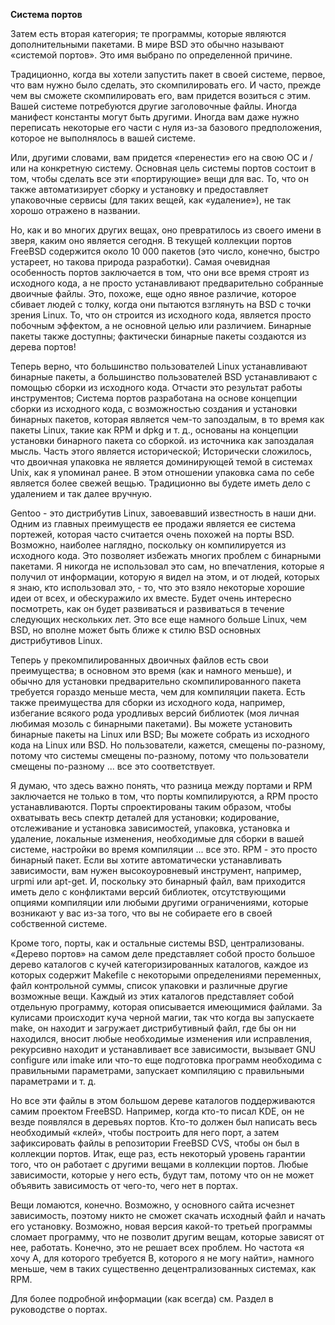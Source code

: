 **Система портов**

Затем есть вторая категория; те программы, которые являются дополнительными пакетами. В мире BSD это обычно называют «системой портов». Это имя выбрано по определенной причине.

Традиционно, когда вы хотели запустить пакет в своей системе, первое, что вам нужно было сделать, это скомпилировать его. И часто, прежде чем вы сможете скомпилировать его, вам придется возиться с этим. Вашей системе потребуются другие заголовочные файлы. Иногда манифест константы могут быть другими. Иногда вам даже нужно переписать некоторые его части с нуля из-за базового предположения, которое не выполнялось в вашей системе.

Или, другими словами, вам придется «перенести» его на свою ОС и / или на конкретную систему. Основная цель системы портов состоит в том, чтобы сделать все эти «портирующие» вещи для вас. То, что он также автоматизирует сборку и установку и предоставляет упаковочные сервисы (для таких вещей, как «удаление»), не так хорошо отражено в названии.

Но, как и во многих других вещах, оно превратилось из своего имени в зверя, каким оно является сегодня. В текущей коллекции портов FreeBSD содержится около 10 000 пакетов (это число, конечно, быстро устареет, но такова природа разработки). Самая очевидная особенность портов заключается в том, что они все время строят из исходного кода, а не просто устанавливают предварительно собранные двоичные файлы. Это, похоже, еще одно явное различие, которое сбивает людей с толку, когда они пытаются взглянуть на BSD с точки зрения Linux. То, что он строится из исходного кода, является просто побочным эффектом, а не основной целью или различием. Бинарные пакеты также доступны; фактически бинарные пакеты создаются из дерева портов!

Теперь верно, что большинство пользователей Linux устанавливают бинарные пакеты, а большинство пользователей BSD устанавливают с помощью сборки из исходного кода. Отчасти это результат работы инструментов; Система портов разработана на основе концепции сборки из исходного кода, с возможностью создания и установки бинарных пакетов, которая является чем-то запоздалым, в то время как пакеты Linux, такие как RPM и dpkg и т. д., основаны на концепции установки бинарного пакета со сборкой. из источника как запоздалая мысль. Часть этого является исторической; Исторически сложилось, что двоичная упаковка не является доминирующей темой в системах Unix, как я упоминал ранее. В этом отношении упаковка сама по себе является более свежей вещью. Традиционно вы будете иметь дело с удалением и так далее вручную.

Gentoo - это дистрибутив Linux, завоевавший известность в наши дни. Одним из главных преимуществ ее продажи является ее система портежей, которая часто считается очень похожей на порты BSD. Возможно, наиболее наглядно, поскольку он компилируется из исходного кода. Это позволяет избежать многих проблем с бинарными пакетами. Я никогда не использовал это сам, но впечатления, которые я получил от информации, которую я видел на этом, и от людей, которых я знаю, кто использовал это, - то, что это взяло некоторые хорошие идеи от всех, и обескуражило их вместе. Будет очень интересно посмотреть, как он будет развиваться и развиваться в течение следующих нескольких лет. Это все еще намного больше Linux, чем BSD, но вполне может быть ближе к стилю BSD основных дистрибутивов Linux.

Теперь у прекомпилированных двоичных файлов есть свои преимущества; в основном это время (как и намного меньше), и обычно для установки предварительно скомпилированного пакета требуется гораздо меньше места, чем для компиляции пакета. Есть также преимущества для сборки из исходного кода, например, избегание всякого рода уродливых версий библиотек (моя личная любимая мозоль с бинарными пакетами). Вы можете установить бинарные пакеты на Linux или BSD; Вы можете собрать из исходного кода на Linux или BSD. Но пользователи, кажется, смещены по-разному, потому что системы смещены по-разному, потому что пользователи смещены по-разному ... все это соответствует.

Я думаю, что здесь важно понять, что разница между портами и RPM заключается не только в том, что порты компилируются, а RPM просто устанавливаются. Порты спроектированы таким образом, чтобы охватывать весь спектр деталей для установки; кодирование, отслеживание и установка зависимостей, упаковка, установка и удаление, локальные изменения, необходимые для сборки в вашей системе, настройки во время компиляции ... все это. RPM - это просто бинарный пакет. Если вы хотите автоматически устанавливать зависимости, вам нужен высокоуровневый инструмент, например, urpmi или apt-get. И, поскольку это бинарный файл, вам приходится иметь дело с конфликтами версий библиотек, отсутствующими опциями компиляции или любыми другими ограничениями, которые возникают у вас из-за того, что вы не собираете его в своей собственной системе.

Кроме того, порты, как и остальные системы BSD, централизованы. «Дерево портов» на самом деле представляет собой просто большое дерево каталогов с кучей категоризированных каталогов, каждое из которых содержит Makefile с некоторыми определениями переменных, файл контрольной суммы, список упаковки и различные другие возможные вещи. Каждый из этих каталогов представляет собой отдельную программу, которая описывается имеющимися файлами. За кулисами происходит куча черной магии, так что когда вы запускаете make, он находит и загружает дистрибутивный файл, где бы он ни находился, вносит любые необходимые изменения или исправления, рекурсивно находит и устанавливает все зависимости, вызывает GNU configure или imake или что-то еще подготовка программ необходима с правильными параметрами, запускает компиляцию с правильными параметрами и т. д.

Но все эти файлы в этом большом дереве каталогов поддерживаются самим проектом FreeBSD. Например, когда кто-то писал KDE, он не везде появлялся в деревьях портов. Кто-то должен был написать весь необходимый «клей», чтобы построить для него порт, а затем зафиксировать файлы в репозитории FreeBSD CVS, чтобы он был в коллекции портов. Итак, еще раз, есть некоторый уровень гарантии того, что он работает с другими вещами в коллекции портов. Любые зависимости, которые у него есть, будут там, потому что он не может объявить зависимость от чего-то, чего нет в портах.

Вещи ломаются, конечно. Возможно, у основного сайта исчезнет зависимость, поэтому никто не сможет скачать исходный файл и начать его установку. Возможно, новая версия какой-то третьей программы сломает программу, что не позволит другим вещам, которые зависят от нее, работать. Конечно, это не решает всех проблем. Но частота «я хочу A, для которого требуется B, которого я не могу найти», намного меньше, чем в таких существенно децентрализованных системах, как RPM.

Для более подробной информации (как всегда) см. Раздел в руководстве о портах.
